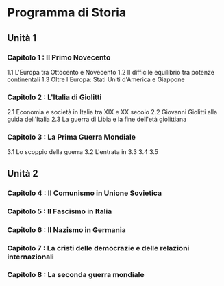 # Programma di Storia

## Unità 1

### Capitolo 1 : Il Primo Novecento
1.1 L'Europa tra Ottocento e Novecento
1.2 Il difficile equilibrio tra potenze continentali
1.3 Oltre l'Europa: Stati Uniti d'America e Giappone

### Capitolo 2 : L'Italia di Giolitti
2.1 Economia e società in Italia tra XIX e XX secolo
2.2 Giovanni Giolitti alla guida dell'Italia
2.3 La guerra di Libia e la fine dell'età giolittiana

### Capitolo 3 : La Prima Guerra Mondiale
3.1 Lo scoppio della guerra
3.2 L'entrata in
3.3
3.4
3.5


## Unità 2

### Capitolo 4 : Il Comunismo in Unione Sovietica

### Capitolo 5 : Il Fascismo in Italia

### Capitolo 6 : Il Nazismo in Germania

### Capitolo 7 : La cristi delle democrazie e delle relazioni internazionali

### Capitolo 8 : La seconda guerra mondiale

<!--stackedit_data:
eyJoaXN0b3J5IjpbMzE2ODI2MzMwLC04NTg3Mzc3MjEsNTI5Mz
g0NTE5LDE5MTYwNzE4NTksLTIwODg3NDY2MTIsNzMwOTk4MTE2
XX0=
-->